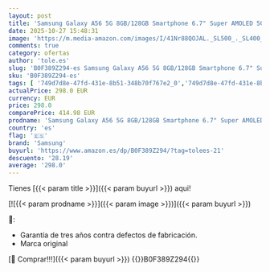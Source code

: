 ```yaml
---
layout: post
title: 'Samsung Galaxy A56 5G 8GB/128GB Smartphone 6.7" Super AMOLED 50MP 5000mAh 45W Android 15 Rosa'
date: 2025-10-27 15:48:31
image: 'https://m.media-amazon.com/images/I/41Nr88QOJAL._SL500_._SL400_.jpg'
comments: true
category: ofertas
author: 'tole.es'
slug: 'B0F389Z294-es Samsung Galaxy A56 5G 8GB/128GB Smartphone 6.7" Super...'
sku: 'B0F389Z294-es'
tags: [ '749d7d8e-47fd-431e-8b51-348b70f767e2_0','749d7d8e-47fd-431e-8b51-348b70f767e2_1601','749d7d8e-47fd-431e-8b51-348b70f767e2_6901','749d7d8e-47fd-431e-8b51-348b70f767e2_701','749d7d8e-47fd-431e-8b51-348b70f767e2_9001','Arborist Merchandising Root','Comunicación móvil y accesorios','Electrónica','Móviles','Móviles y smartphones libres','Self Service','Special Features Stores','Top Brands Tech Phones','Top Brands Tech Selection','Wireless category page - Android smartphones','Wireless category page - Smartphones','Wireless category page - Top brands','android','samsung','🇪🇸', ]
actualPrice: 298.0 EUR
currency: EUR
price: 298.0
comparePrice: 414.98 EUR
prodname: 'Samsung Galaxy A56 5G 8GB/128GB Smartphone 6.7" Super AMOLED 50MP 5000mAh 45W Android 15 Rosa'
country: 'es'
flag: '🇪🇸'
brand: 'Samsung'
buyurl: 'https://www.amazon.es/dp/B0F389Z294/?tag=tolees-21'
descuento: '28.19'
average: '298.0'
---
```


Tienes [{{< param title >}}]({{< param buyurl >}}) aqui!

[![{{< param prodname >}}]({{< param image >}})]({{< param buyurl >}})

🔎:

- Garantía de tres años contra defectos de fabricación.
- Marca original

[🛒 Comprar!!!]({{< param buyurl >}})
{{<world>}}B0F389Z294{{</world>}}

